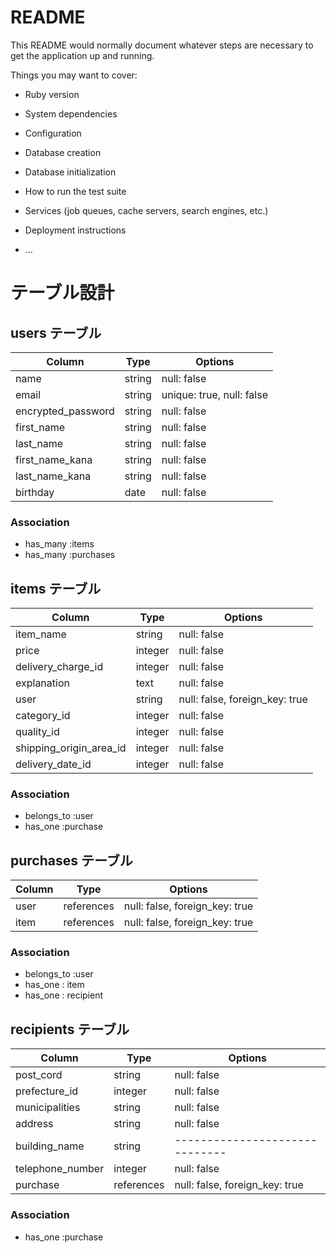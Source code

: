 # README

This README would normally document whatever steps are necessary to get the
application up and running.

Things you may want to cover:

* Ruby version

* System dependencies

* Configuration

* Database creation

* Database initialization

* How to run the test suite

* Services (job queues, cache servers, search engines, etc.)

* Deployment instructions

* ...

# テーブル設計

## users テーブル

| Column             | Type   | Options                   |
| ------------------ | ------ | ------------------------- |
| name               | string | null: false               |
| email              | string | unique: true, null: false |
| encrypted_password | string | null: false               |
| first_name         | string | null: false               |
| last_name          | string | null: false               | 
| first_name_kana    | string | null: false               |
| last_name_kana     | string | null: false               |
| birthday           | date   | null: false               |

### Association
- has_many :items
- has_many :purchases

## items テーブル

| Column                  | Type    | Options                        |
| ----------------------- | ------- | ------------------------------ |
| item_name               | string  | null: false                    |
| price                   | integer | null: false                    |
| delivery_charge_id      | integer | null: false                    |
| explanation             | text    | null: false                    |
| user                    | string  | null: false, foreign_key: true |
| category_id             | integer | null: false                    |
| quality_id              | integer | null: false                    |
| shipping_origin_area_id | integer | null: false                    |
| delivery_date_id        | integer | null: false                    |

### Association
- belongs_to :user
- has_one :purchase

## purchases テーブル

| Column    | Type       | Options                        |
| --------- | ---------- | ------------------------------ |
| user      | references | null: false, foreign_key: true |
| item      | references | null: false, foreign_key: true |

### Association
- belongs_to :user
- has_one : item
- has_one : recipient

## recipients テーブル

| Column             | Type       | Options                        |
| ------------------ | ---------- | ------------------------------ |
| post_cord          | string     | null: false                    |
| prefecture_id      | integer    | null: false                    |
| municipalities     | string     | null: false                    |
| address            | string     | null: false                    |
| building_name      | string     | ------------------------------ |
| telephone_number   | integer    | null: false                    |
| purchase           | references | null: false, foreign_key: true |

### Association
- has_one :purchase

